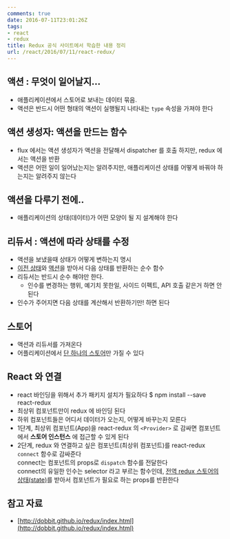 ```yaml
---
comments: true
date: 2016-07-11T23:01:26Z
tags:
- react
- redux
title: Redux 공식 사이트에서 학습한 내용 정리
url: /react/2016/07/11/react-redux/
---
```


## 액션 : 무엇이 일어날지...
- 애플리케이션에서 스토어로 보내는 데이터 묶음.
- 액션은 반드시 어떤 형태의 액션이 실행될지 나타내는 ```type``` 속성을 가져야 한다

## 액션 생성자: 액션을 만드는 함수
- flux 에서는 액션 생성자가 액션을 전달해서 dispatcher 를 호출 하지만, redux 에서는 액션을 반환
- 액션은 어떤 일이 일어났는지는 알려주지만, 애플리케이션 상태를 어떻게 바꿔야 하는지는 알려주지 않는다

## 액션을 다루기 전에..
- 애플리케이션의 상태(데이터)가 어떤 모양이 될 지 설계해야 한다

## 리듀서 : 액션에 따라 상태를 수정
- 액션을 보냈을때 상태가 어떻게 변하는지 명시
- <U>이전 상태</U>와 <U>액션</U>을 받아서 다음 상태를 반환하는 순수 함수
- 리듀서는 반드시 순수 해야만 한다.
  - 인수를 변경하는 행위, 예기치 못한일, 사이드 이펙트, API 호출 같은거 하면 안된다
- 인수가 주어지면 다음 상태를 계산해서 반환하기만! 하면 된다

## 스토어
- 액션과 리듀서를 가져온다
- 어플리케이션에서 <U>단 하나의 스토어</U>만 가질 수 있다

## React 와 연결
- react 바인딩을 위해서 추가 패키지 설치가 필요하다
  $ npm install --save react-redux
- 최상위 컴포넌트만이 redux 에 바인딩 된다
- 하위 컴포넌트들은 어디서 데이터가 오는지, 어떻게 바꾸는지 모른다
- 1단계, 최상위 컴포넌트(App)을 react-redux 의 ```<Provider>``` 로 감싸면 컴포넌트에서 **스토어 인스턴스** 에 접근할 수 있게 된다
- 2단계, redux 와 연결하고 싶은 컴포넌트(최상위 컴포넌트)를 react-redux ```connect``` 함수로 감싸준다  
  connect는 컴포넌트의 props로 ```dispatch``` 함수를 전달한다  
  connect의 유일한 인수는 selector 라고 부르는 함수인데, <U>전역 redux 스토어의 상태(state)</U>를 받아서 컴포넌트가 필요로 하는 props를 반환한다

## 참고 자료
* [http://dobbit.github.io/redux/index.html](http://dobbit.github.io/redux/index.html)
